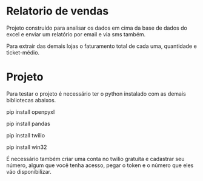 #  Relatorio de vendas

Projeto construído para analisar os dados em cima da base de dados do excel e enviar um relatório por email e via sms também.

Para extrair das demais lojas o faturamento total de cada uma, quantidade e ticket-médio.

#  Projeto

Para testar o projeto é necessário ter o python instalado com as demais bibliotecas abaixos.

pip install openpyxl
<p>
pip install pandas
<p>
pip install twilio
<p>
pip install win32
<p>
É necessário também criar uma conta no twilio gratuita e cadastrar seu número, algum que você tenha acesso, pegar o token e o número que eles váo disponibilizar.

